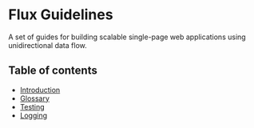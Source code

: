 # Flux Guidelines

A set of guides for building scalable single-page web applications using unidirectional data flow.

## Table of contents

 * [Introduction](./Introduction.md)
 * [Glossary](./Glossary.md)
 * [Testing](./Testing.md)
 * [Logging](./Logging.md)
